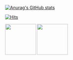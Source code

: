 [![Anurag's GitHub stats](https://github-readme-stats.vercel.app/api?username=KIMJINWOO4)](https://github.com/anuraghazra/github-readme-stats)


[![Hits](https://hits.seeyoufarm.com/api/count/incr/badge.svg?url=https%3A%2F%2Fgithub.com%2FKIMJINWOO4%2Fhit-counter&count_bg=%2379C83D&title_bg=%23555555&icon=&icon_color=%23E7E7E7&title=hits&edge_flat=false)](https://hits.seeyoufarm.com)

<a href="https://lgtmtome.tistory.com" target="_blank">
  <img src="https://www.google.com/imgres?imgurl=https%3A%2F%2Fplay-lh.googleusercontent.com%2FHOwb9RHtv3AsCEyB-v1ni4z1TMgjqUJRP9FWFLNVsG-D8xoxxtfjGigzudTgSs0l8_g&tbnid=i7TsLyCl5pygoM&vet=12ahUKEwjDiZrrkIj-AhV5mlYBHS5zBWkQMygAegUIARDZAQ..i&imgrefurl=https%3A%2F%2Fplay.google.com%2Fstore%2Fapps%2Fdetails%3Fid%3Dnet.daum.android.tistoryapp%26hl%3Dln&docid=Hc7Agyz5l61nGM&w=512&h=512&itg=1&q=tistory&ved=2ahUKEwjDiZrrkIj-AhV5mlYBHS5zBWkQMygAegUIARDZAQ" height = "100" width="100"  align="left">
</a>
<a href="https://velog.io/@keroeroe14" target="_blank">
  <img src="https://encrypted-tbn0.gstatic.com/images?q=tbn:ANd9GcQ_ghdYUO5HV420Wp4YVEoxV4fSDZpJPG0pInGmlcbCIg&s" height = "100" width="100"  align="left">
</a>
<!--

**KIMJINWOO4/KIMJINWOO4** is a ✨ _special_ ✨ repository because
Here are some ideas to get you started:
- 🔭 I’m cur
